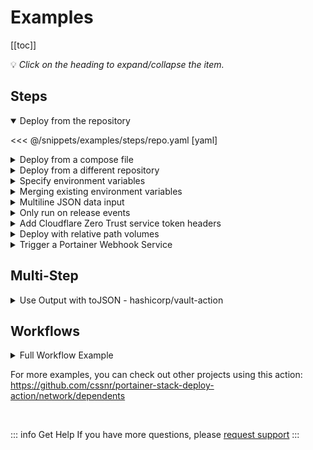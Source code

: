 # Examples

[[toc]]

💡 _Click on the heading to expand/collapse the item._

## Steps

<details open><summary>Deploy from the repository</summary>

<<< @/snippets/examples/steps/repo.yaml [yaml]

</details>
<details><summary>Deploy from a compose file</summary>

<<< @/snippets/examples/steps/file.yaml [yaml]

</details>
<details><summary>Deploy from a different repository</summary>

<<< @/snippets/examples/steps/other-repo.yaml [yaml]

</details>
<details><summary>Specify environment variables</summary>

<<< @/snippets/examples/steps/env.yaml [yaml]

</details>
<details><summary>Merging existing environment variables</summary>

<<< @/snippets/examples/steps/merge-env.yaml [yaml]

</details>
<details><summary>Multiline JSON data input</summary>

<<< @/snippets/examples/steps/json.yaml [yaml]

</details>
<details><summary>Only run on release events</summary>

This is done by setting: <span v-pre>`if: ${{ github.event_name == 'release' }}`</span>

<<< @/snippets/examples/steps/release.yaml [yaml]

</details>
<details><summary>Add Cloudflare Zero Trust service token headers </summary>

<<< @/snippets/examples/steps/cloudflare.yaml [yaml]

</details>
<details><summary>Deploy with relative path volumes <Badge type="tip" text="Business Edition" /></summary>

<<< @/snippets/examples/steps/path.yaml [yaml]

</details>
<details><summary>Trigger a Portainer Webhook Service <Badge type="tip" text="Webhook" /></summary>

<<< @/snippets/examples/steps/webhook.yaml [yaml]

This uses: [cssnr/web-request-action](https://github.com/cssnr/web-request-action)

</details>

## Multi-Step

<details><summary>Use Output with toJSON - hashicorp/vault-action</summary>

<<< @/snippets/examples/multi/tojson.yaml [yaml]

</details>

## Workflows

<details><summary>Full Workflow Example</summary>

<<< @/snippets/examples/workflows/full.yaml [yaml]

</details>

For more examples, you can check out other projects using this action:  
https://github.com/cssnr/portainer-stack-deploy-action/network/dependents

&nbsp;

::: info Get Help
If you have more questions, please [request support](https://github.com/cssnr/portainer-stack-deploy-action/discussions/categories/feature-requests)
:::

<style module>
summary {
    color: var(--vp-c-brand-1);
}
summary:hover {
    filter: brightness(115%);
    /*color: var(--vp-c-indigo-2);*/
    /*text-decoration: underline;*/
    /*text-decoration-thickness: 1px;*/
}
</style>
